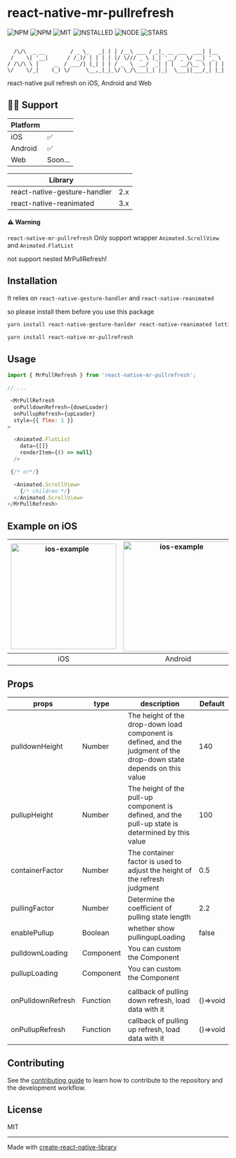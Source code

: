 # react-native-mr-pullrefresh

![NPM](https://badgen.net/npm/v/react-native-mr-pullrefresh)
![NPM](https://badgen.net/npm/dw/react-native-mr-pullrefresh)
![MIT](https://badgen.net/static/license/MIT/red)
![INSTALLED](https://badgen.net/packagephobia/install/react-native-mr-pullrefresh)
![NODE](https://badgen.net/npm/node/react-native-mr-pullrefresh?color=purple)
![STARS](https://badgen.net/github/stars/little-buddy/react-native-mr-pullrefresh?color=gray)


```

  /\/\  _ __        / _ \_   _| | | /__\ ___ / _|_ __ ___  ___| |__
 /    \| '__|      / /_)/ | | | | |/ \/// _ \ |_| '__/ _ \/ __| '_ \
/ /\/\ \ |     _  / ___/| |_| | | / _  \  __/  _| | |  __/\__ \ | | |
\/    \/_|    (_) \/     \__,_|_|_\/ \_/\___|_| |_|  \___||___/_| |_|

```

react-native pull refresh on iOS, Android and Web

## 💪🏻 Support
| Platform |             |
| -------- | ----------- |
| iOS      | ✅           |
| Android  | ✅ |
| Web      | Soon...     |

| Library |             |
| -------- | ----------- |
| react-native-gesture-handler      | 2.x           |
| react-native-reanimated  | 3.x |

#### ⚠️ Warning
`react-native-mr-pullrefresh` Only support wrapper `Animated.ScrollView` and `Animated.FlatList`

not support nested MrPullRefresh!

## Installation

It relies on `react-native-gesture-handler` and `react-native-reanimated`

so please install them before you use this package

```sh
yarn install react-native-gesture-hanlder react-native-reanimated lottie-react-native
```

```sh
yarn install react-native-mr-pullrefresh
```

## Usage

```js
import { MrPullRefresh } from 'react-native-mr-pullrefresh';

// ...

 <MrPullRefresh
  onPulldownRefresh={downLoader}
  onPullupRefresh={upLoader}
  style={{ flex: 1 }}
>

  <Animated.FlatList
    data={[]}
    renderItem={() => null}
  />

 {/* or*/}

  <Animated.ScrollView>
    {/* children */}
  </Animated.ScrollView>
</MrPullRefresh>
```

## Example on iOS
| <img src="./gifs/ios.gif" alt="ios-example" width="240"> |     <img src="./gifs/android.gif" alt="ios-example" width="250">         |
| :--------: | :-----------: |
| iOS     |   Android        |


## Props
| props             | type      | description                                                  | Default  |
| ----------------- | --------- | ------------------------------------------------------------ | -------- |
| pulldownHeight    | Number    | The height of the drop-down load component is defined, and the judgment of the drop-down state depends on this value | 140      |
| pullupHeight      | Number    | The height of the pull-up component is defined, and the pull-up state is determined by this value | 100      |
| containerFactor   | Number    | The container factor is used to adjust the height of the refresh judgment | 0.5      |
| pullingFactor     | Number    | Determine the coefficient of pulling state length            | 2.2        |
| enablePullup      | Boolean   | whether show pullingupLoading                                | false    |
| pulldownLoading   | Component | You can custom the Component                                 |          |
| pullupLoading     | Component | You can custom the Component                                 |          |
|                   |           |                                                              |          |
| onPulldownRefresh | Function  | callback of pulling down refresh, load data with it          | ()=>void |
| onPullupRefresh   | Function  | callback of pulling up refresh, load data with it            | ()=>void |


## Contributing

See the [contributing guide](CONTRIBUTING.md) to learn how to contribute to the repository and the development workflow.

## License

MIT

---

Made with [create-react-native-library](https://github.com/callstack/react-native-builder-bob)
